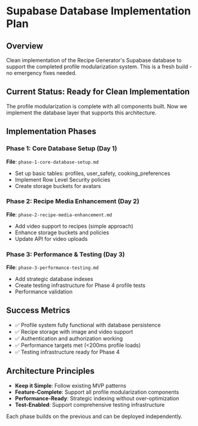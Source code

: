 # Supabase Database Implementation Plan

## Overview

Clean implementation of the Recipe Generator's Supabase database to support the completed profile modularization system. This is a fresh build - no emergency fixes needed.

## Current Status: Ready for Clean Implementation

The profile modularization is complete with all components built. Now we implement the database layer that supports this architecture.

## Implementation Phases

### Phase 1: Core Database Setup (Day 1)

**File**: `phase-1-core-database-setup.md`

- Set up basic tables: profiles, user_safety, cooking_preferences
- Implement Row Level Security policies
- Create storage buckets for avatars

### Phase 2: Recipe Media Enhancement (Day 2)

**File**: `phase-2-recipe-media-enhancement.md`

- Add video support to recipes (simple approach)
- Enhance storage buckets and policies
- Update API for video uploads

### Phase 3: Performance & Testing (Day 3)

**File**: `phase-3-performance-testing.md`

- Add strategic database indexes
- Create testing infrastructure for Phase 4 profile tests
- Performance validation

## Success Metrics

- ✅ Profile system fully functional with database persistence
- ✅ Recipe storage with image and video support
- ✅ Authentication and authorization working
- ✅ Performance targets met (<200ms profile loads)
- ✅ Testing infrastructure ready for Phase 4

## Architecture Principles

- **Keep it Simple**: Follow existing MVP patterns
- **Feature-Complete**: Support all profile modularization components
- **Performance-Ready**: Strategic indexing without over-optimization
- **Test-Enabled**: Support comprehensive testing infrastructure

Each phase builds on the previous and can be deployed independently.
